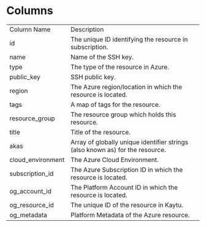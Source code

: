 # Columns  

<table>
	<tr><td>Column Name</td><td>Description</td></tr>
	<tr><td>id</td><td>The unique ID identifying the resource in subscription.</td></tr>
	<tr><td>name</td><td>Name of the SSH key.</td></tr>
	<tr><td>type</td><td>The type of the resource in Azure.</td></tr>
	<tr><td>public_key</td><td>SSH public key.</td></tr>
	<tr><td>region</td><td>The Azure region/location in which the resource is located.</td></tr>
	<tr><td>tags</td><td>A map of tags for the resource.</td></tr>
	<tr><td>resource_group</td><td>The resource group which holds this resource.</td></tr>
	<tr><td>title</td><td>Title of the resource.</td></tr>
	<tr><td>akas</td><td>Array of globally unique identifier strings (also known as) for the resource.</td></tr>
	<tr><td>cloud_environment</td><td>The Azure Cloud Environment.</td></tr>
	<tr><td>subscription_id</td><td>The Azure Subscription ID in which the resource is located.</td></tr>
	<tr><td>og_account_id</td><td>The Platform Account ID in which the resource is located.</td></tr>
	<tr><td>og_resource_id</td><td>The unique ID of the resource in Kaytu.</td></tr>
	<tr><td>og_metadata</td><td>Platform Metadata of the Azure resource.</td></tr>
</table>